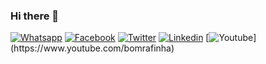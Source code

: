 ### Hi there 👋

[![Whatsapp](https://img.shields.io/badge/WHATSAPP-%2325D366.svg?&style=for-the-badge&logo=whatsapp&logoColor=white)](https://shields.io/)
[![Facebook](https://img.shields.io/badge/facebook-%231877F2.svg?&style=for-the-badge&logo=facebook&logoColor=white)](https://www.facebook.com/Bomrafinha)
[![Twitter](https://img.shields.io/badge/twitter-%231DA1F2.svg?&style=for-the-badge&logo=twitter&logoColor=white)](https://twitter.com/bomrafinha)
[![Linkedin](https://img.shields.io/badge/linkedin-%230077B5.svg?&style=for-the-badge&logo=linkedin&logoColor=white)](https://www.linkedin.com/in/bomrafinha/)
[![Youtube](https://img.shields.io/badge/youtube-%23FF0000.svg?&style=for-the-badge&logo=youtube&logoColor=white")](https://www.youtube.com/bomrafinha)

[![]()]()
[![]()]()
[![]()]()
[![]()]()








<!--
**bomrafinha/bomrafinha** is a ✨ _special_ ✨ repository because its `README.md` (this file) appears on your GitHub profile.

Here are some ideas to get you started:

- 🔭 I’m currently working on ...
- 🌱 I’m currently learning ...
- 👯 I’m looking to collaborate on ...
- 🤔 I’m looking for help with ...
- 💬 Ask me about ...
- 📫 How to reach me: ...
- 😄 Pronouns: ...
- ⚡ Fun fact: ...
-->

